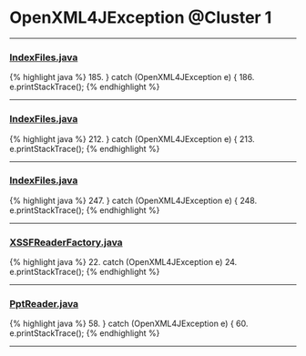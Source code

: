 # OpenXML4JException @Cluster 1

***

### [IndexFiles.java](https://searchcode.com/codesearch/view/94960725/)
{% highlight java %}
185. } catch (OpenXML4JException e) {
186.   e.printStackTrace();
{% endhighlight %}

***

### [IndexFiles.java](https://searchcode.com/codesearch/view/94960725/)
{% highlight java %}
212. } catch (OpenXML4JException e) {
213.   e.printStackTrace();
{% endhighlight %}

***

### [IndexFiles.java](https://searchcode.com/codesearch/view/94960725/)
{% highlight java %}
247. } catch (OpenXML4JException e) {
248.   e.printStackTrace();
{% endhighlight %}

***

### [XSSFReaderFactory.java](https://searchcode.com/codesearch/view/110658583/)
{% highlight java %}
22. catch (OpenXML4JException e)
24.     e.printStackTrace();
{% endhighlight %}

***

### [PptReader.java](https://searchcode.com/codesearch/view/14046023/)
{% highlight java %}
58. } catch (OpenXML4JException e) {
60.   e.printStackTrace();
{% endhighlight %}

***

